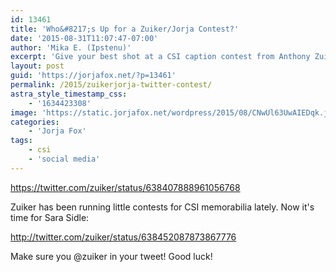 ```yaml
---
id: 13461
title: 'Who&#8217;s Up for a Zuiker/Jorja Contest?'
date: '2015-08-31T11:07:47-07:00'
author: 'Mika E. (Ipstenu)'
excerpt: 'Give your best shot at a CSI caption contest from Anthony Zuiker.'
layout: post
guid: 'https://jorjafox.net/?p=13461'
permalink: /2015/zuikerjorja-twitter-contest/
astra_style_timestamp_css:
    - '1634423308'
image: 'https://static.jorjafox.net/wordpress/2015/08/CNwUl63UwAIEDqk.jpg'
categories:
    - 'Jorja Fox'
tags:
    - csi
    - 'social media'
---
```


https://twitter.com/zuiker/status/638407888961056768

Zuiker has been running little contests for CSI memorabilia lately. Now it's time for Sara Sidle:

http://twitter.com/zuiker/status/638452087873867776

Make sure you @zuiker in your tweet! Good luck!